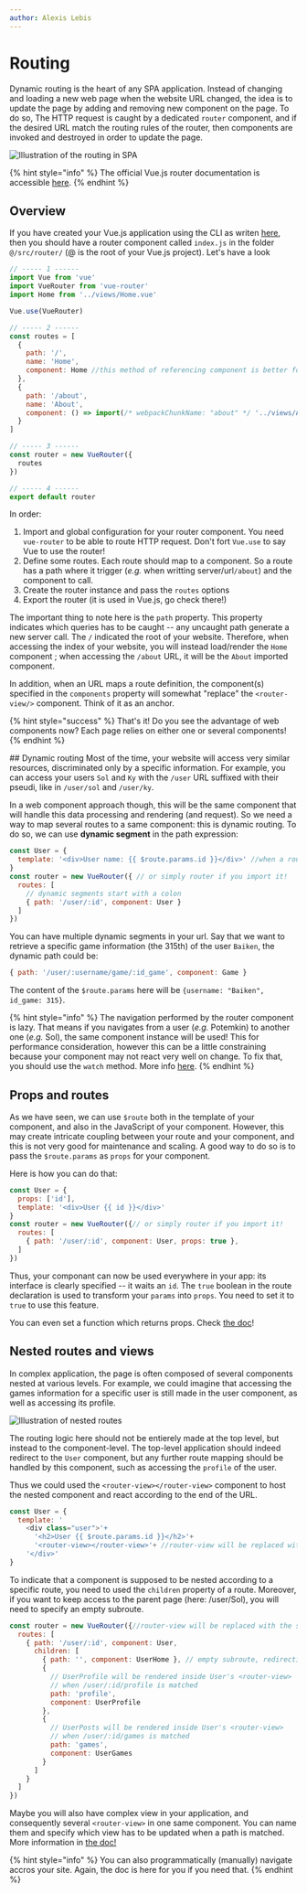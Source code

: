 ```yaml
---
author: Alexis Lebis
---
```

# Routing
Dynamic routing is the heart of any SPA application. Instead of changing and loading a new web page when the website URL changed, the idea is to update the page by adding and removing new component on the page. To do so, The HTTP request is caught by a dedicated `router` component, and if the desired URL match the routing rules of the router, then components are invoked and destroyed in order to update the page.

![Illustration of the routing in SPA](resources/router.svg)

{% hint style="info" %}
The official Vue.js router documentation is accessible [here](https://router.vuejs.org/).
{% endhint %}


## Overview
If you have created your Vue.js application using the CLI as writen [here](../TP/setup.md), then you should have a router component called `index.js` in the folder `@/src/router/` (@ is the root of your Vue.js project). Let's have a look

```js
// ----- 1 ------
import Vue from 'vue'
import VueRouter from 'vue-router'
import Home from '../views/Home.vue'

Vue.use(VueRouter)

// ----- 2 ------
const routes = [
  {
    path: '/',
    name: 'Home',
    component: Home //this method of referencing component is better for now!
  },
  {
    path: '/about',
    name: 'About',
    component: () => import(/* webpackChunkName: "about" */ '../views/About.vue')
  }
]

// ----- 3 ------
const router = new VueRouter({
  routes
})

// ----- 4 ------
export default router
```
In order:
1. Import and global configuration for your router component. You need `vue-router` to be able to route HTTP request. Don't fort `Vue.use` to say Vue to use the router!
2. Define some routes. Each route should map to a component. So a route has a path where it trigger (*e.g.* when writting server/url`/about`) and the component to call.
3. Create the router instance and pass the `routes` options
4. Export the router (it is used in Vue.js, go check there!)

The important thing to note here is the `path` property. This property indicates which queries has to be caught -- any uncaught path generate a new server call. The `/` indicated the root of your website. Therefore, when accessing the index of your website, you will instead load/render the `Home` component ; when accessing the `/about` URL, it will be the `About` imported component.

In addition, when an URL maps a route definition, the component(s) specified in the `components` property will somewhat "replace" the `<router-view/>` component. Think of it as an anchor.

{% hint style="success" %}
That's it! Do you see the advantage of web components now? Each page relies on either one or several components!
{% endhint %}

## Dynamic routing
Most of the time, your website will access very similar resources, discriminated only by a specific information. For example, you can access your users `Sol` and `Ky` with the `/user` URL suffixed with their pseudi, like in `/user/sol` and `/user/ky`.

In a web component approach though, this will be the same component that will handle this data processing and rendering (and request). So we need a way to map several routes to a same component: this is dynamic routing. To do so, we can use **dynamic segment** in the path expression:

```js
const User = {
  template: '<div>User name: {{ $route.params.id }}</div>' //when a route is matched, a $route object is create and usable as in here
}
const router = new VueRouter({ // or simply router if you import it!
  routes: [
    // dynamic segments start with a colon
    { path: '/user/:id', component: User }
  ]
})
```
You can have multiple dynamic segments in your url. Say that we want to retrieve a specific game information (the 315th) of the user `Baiken`, the dynamic path could be:
```js
{ path: '/user/:username/game/:id_game', component: Game }
```
The content of the `$route.params` here will be `{username: "Baiken", id_game: 315}`.

{% hint style="info" %}
The navigation performed by the router component is lazy. That means if you navigates from a user (*e.g.* Potemkin) to another one (*e.g.* Sol), the same component instance will be used! This for performance consideration, however this can be a little constraining because your component may not react very well on change. To fix that, you should use the `watch` method. More info [here](https://router.vuejs.org/guide/essentials/dynamic-matching.html#reacting-to-params-changes).
{% endhint %}

## Props and routes
As we have seen, we can use `$route` both in the template of your component, and also in the JavaScript of your component. However, this may create intricate coupling between your route and your component, and this is not very good for maintenance and scaling. A good way to do so is to pass the `$route.params` as `props` for your component.

Here is how you can do that:
```js
const User = {
  props: ['id'],
  template: '<div>User {{ id }}</div>'
}
const router = new VueRouter({// or simply router if you import it!
  routes: [
    { path: '/user/:id', component: User, props: true },
  ]
})
```
Thus, your componant can now be used everywhere in your app: its interface is clearly specified -- it waits an `id`. The `true` boolean in the route declaration is used to transform your `params` into `props`. You need to set it to `true` to use this feature.

You can even set a function which returns props. Check [the doc](https://router.vuejs.org/guide/essentials/passing-props.html#function-mode)!

## Nested routes and views
In complex application, the page is often composed of several components nested at various levels. For example, we could imagine that accessing the games information for a specific user is still made in the user component, as well as accessing its profile.

![Illustration of nested routes](resources/nested_route.svg)

The routing logic here should not be entierely made at the top level, but instead to the component-level. The top-level application should indeed redirect to the `User` component, but any further route mapping should be handled by this component, such as accessing the `profile` of the user.

Thus we could used the `<router-view></router-view>` component to host the nested component and react according to the end of the URL. 
```js
const User = {
  template: '
    <div class="user">'+
      '<h2>User {{ $route.params.id }}</h2>'+
      '<router-view></router-view>'+ //router-view will be replaced with the specified child component.
    '</div>'
}
```
To indicate that a component is supposed to be nested according to a specific route, you need to used the `children` property of a route. Moreover, if you want to keep access to the parent page (here: /user/Sol), you will need to specify an empty subroute.

```js
const router = new VueRouter({//router-view will be replaced with the specified child component.
  routes: [
    { path: '/user/:id', component: User,
      children: [
        { path: '', component: UserHome }, // empty subroute, redirecting to the homepage for /user/Sol
        {
          // UserProfile will be rendered inside User's <router-view>
          // when /user/:id/profile is matched
          path: 'profile',
          component: UserProfile
        },
        {
          // UserPosts will be rendered inside User's <router-view>
          // when /user/:id/games is matched
          path: 'games',
          component: UserGames
        }
      ]
    }
  ]
})

```

Maybe you will also have complex view in your application, and consequently several `<router-view>` in one same component. You can name them and specify which view has to be updated when a path is matched. More information in [the doc!](https://router.vuejs.org/guide/essentials/named-views.html)

{% hint style="info" %}
You can also programmatically (manually) navigate accros your site. Again, the doc is here for you if you need that.
{% endhint %}